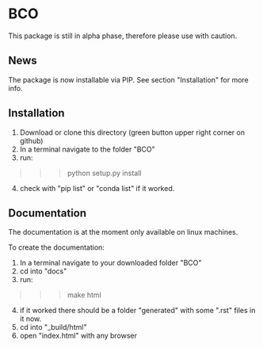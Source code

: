 # BCO

This package is still in alpha phase, therefore please use with caution.


## News

The package is now installable via PIP.
See section "Installation" for more info.


## Installation

1. Download or clone this directory (green button upper right corner on github)
2. In a terminal navigate to the folder "BCO"
3. run:
  >>> python setup.py install
  
4. check with "pip list" or "conda list" if it worked.

## Documentation

The documentation is at the moment only available on linux machines.

To create the documentation:

1. In a terminal navigate to your downloaded folder "BCO"
2. cd into "docs"
3. run:
  >>> make html
  
4. if it worked there should be a folder "generated" with some ".rst" files in it now.
5. cd into "\_build/html" 
6. open "index.html" with any browser
